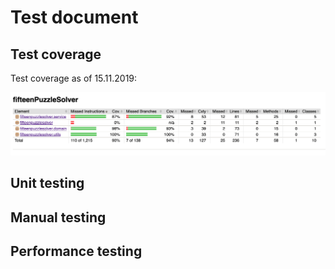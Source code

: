 # Test document

## Test coverage

Test coverage as of 15.11.2019:

![Coverage](https://github.com/MiguelSombrero/fifteen-puzzle-solver/blob/master/documentation/test_coverage.png)

## Unit testing

## Manual testing

## Performance testing

